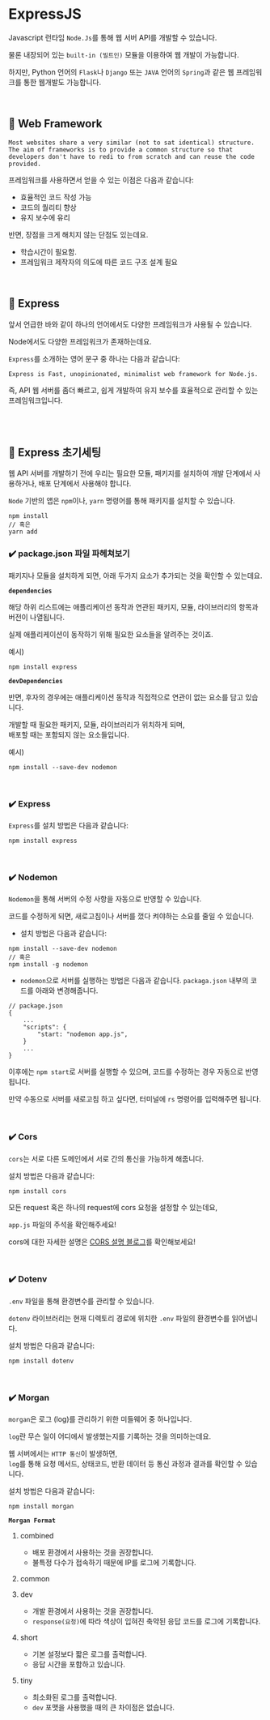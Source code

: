 # ExpressJS

Javascript 런타임 `Node.Js`를 통해 웹 서버 API를 개발할 수 있습니다.

물론 내장되어 있는 `built-in (빌트인)` 모듈을 이용하여 웹 개발이 가능합니다.

하지만, Python 언어의 `Flask`나 `Django` 또는 `JAVA` 언어의 `Spring`과 같은 웹 프레임워크를 통한 웹개발도 가능합니다.

<br>

## 📌 Web Framework

```
Most websites share a very similar (not to sat identical) structure.
The aim of frameworks is to provide a common structure so that developers don't have to redi to from scratch and can reuse the code provided.
```

프레임워크를 사용하면서 얻을 수 있는 이점은 다음과 같습니다:

- 효율적인 코드 작성 가능
- 코드의 퀄리티 향상
- 유지 보수에 유리

반면, 장점을 크게 해치지 않는 단점도 있는데요.

- 학습시간이 필요함.
- 프레임워크 제작자의 의도에 따른 코드 구조 설계 필요

<br>

## 📌 Express

앞서 언급한 바와 같이 하나의 언어에서도 다양한 프레임워크가 사용될 수 있습니다.

Node에서도 다양한 프레임워크가 존재하는데요.

`Express`를 소개하는 영어 문구 중 하나는 다음과 같습니다:

```
Express is Fast, unopinionated, minimalist web framework for Node.js.
```

즉, API 웹 서버를 좀더 빠르고, 쉽게 개발하여 유지 보수를 효율적으로 관리할 수 있는 프레임워크입니다.

<br>
<br>

## 📌 Express 초기세팅

웹 API 서버를 개발하기 전에 우리는 필요한 모듈, 패키지를 설치하여 개발 단계에서 사용하거나, 배포 단계에서 사용해야 합니다.

`Node` 기반의 앱은 `npm`이나, `yarn` 명령어를 통해 패키지를 설치할 수 있습니다.

```
npm install
// 혹은
yarn add
```

### ✔️ package.json 파일 파헤쳐보기

패키지나 모듈을 설치하게 되면, 아래 두가지 요소가 추가되는 것을 확인할 수 있는데요.

**`dependencies`**

해당 하위 리스트에는 애플리케이션 동작과 연관된 패키지, 모듈, 라이브러리의 항목과 버전이 나열됩니다.

실제 애플리케이션이 동작하기 위해 필요한 요소들을 알려주는 것이죠.

예시)

```
npm install express
```

**`devDependencies`**

반면, 후자의 경우에는 애플리케이션 동작과 직접적으로 연관이 없는 요소를 담고 있습니다.

개발할 때 필요한 패키지, 모듈, 라이브러리가 위치하게 되며,  
배포할 때는 포함되지 않는 요소들입니다.

예시)

```
npm install --save-dev nodemon
```

<br>

### ✔️ Express

`Express`를 설치 방법은 다음과 같습니다:

```
npm install express
```

<br>

### ✔️ Nodemon

`Nodemon`을 통해 서버의 수정 사항을 자동으로 반영할 수 있습니다.

코드를 수정하게 되면, 새로고침이나 서버를 껐다 켜야하는 소요를 줄일 수 있습니다.

- 설치 방법은 다음과 같습니다:

```
npm install --save-dev nodemon
// 혹은
npm install -g nodemon
```

- `nodemon`으로 서버를 실행하는 방법은 다음과 같습니다. `packaga.json` 내부의 코드를 아래와 변경해줍니다.

```
// package.json
{
    ...
    "scripts": {
        "start: "nodemon app.js",
    }
    ...
}
```

이후에는 `npm start`로 서버를 실행할 수 있으며, 코드를 수정하는 경우 자동으로 반영됩니다.

만약 수동으로 서버를 새로고침 하고 싶다면, 터미널에 `rs` 명령어를 입력해주면 됩니다.

<br>

### ✔️ Cors

`cors`는 서로 다른 도메인에서 서로 간의 통신을 가능하게 해줍니다.

설치 방법은 다음과 같습니다:

```
npm install cors
```

모든 request 혹은 하나의 request에 cors 요청을 설정할 수 있는데요,

`app.js` 파일의 주석을 확인해주세요!

cors에 대한 자세한 설명은 [CORS 설명 블로그](https://evan-moon.github.io/2020/05/21/about-cors/)를 확인해보세요!

<br>

### ✔️ Dotenv

`.env` 파일을 통해 환경변수를 관리할 수 있습니다.

`dotenv` 라이브러리는 현재 디렉토리 경로에 위치한 `.env` 파일의 환경변수를 읽어냅니다.

설치 방법은 다음과 같습니다:

```
npm install dotenv
```

<br>

### ✔️ Morgan

`morgan`은 로그 (log)를 관리하기 위한 미들웨어 중 하나입니다.

`log`란 무슨 일이 어디에서 발생했는지를 기록하는 것을 의미하는데요.

웹 서버에서는 `HTTP 통신`이 발생하면,  
`log`를 통해 요청 메서드, 상태코드, 반환 데이터 등 통신 과정과 결과를 확인할 수 있습니다.

설치 방법은 다음과 같습니다:

```
npm install morgan
```

**`Morgan Format`**

1. combined

   - 배포 환경에서 사용하는 것을 권장합니다.
   - 불특정 다수가 접속하기 때문에 IP를 로그에 기록합니다.

2. common

3. dev

   - 개발 환경에서 사용하는 것을 권장합니다.
   - `response(요청)`에 따라 색상이 입혀진 축약된 응답 코드를 로그에 기록합니다.

4. short

   - 기본 설정보다 짧은 로그를 출력합니다.
   - 응답 시간을 포함하고 있습니다.

5. tiny
   - 최소화된 로그를 출력합니다.
   - `dev` 포맷을 사용했을 때의 큰 차이점은 없습니다.
